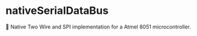 # nativeSerialDataBus

:memo: Native Two Wire and SPI implementation for a Atmel 8051 microcontroller.

